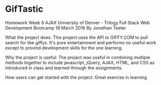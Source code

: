 # GifTastic
Homework Week 6 AJAX
University of Denver - Trilogy
Full Stack Web Development Bootcamp
18 March 2018
By Jonathan Teeter

What the project does: This project uses the API to GIFFY.COM to pull search for like giffys.  It's pure entertainment and performs no useful work except to provind development skills for the one learning.

Why the project is useful: The project was useful in combining multiple methods together to include javascript, jQuery, AJAX, HTML, and CSS as introduced in class and learned through the assignments.

How users can get started with the project: Great exercise in learning 